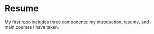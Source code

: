 # Resume
My first repo includes three components: my introduction, resume, and main courses I have taken.
